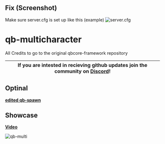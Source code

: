 ## Fix (Screenshot)
Make sure server.cfg is set up like this
(example)
![server.cfg](https://imgur.com/OxIK2Sp)




# qb-multicharacter
All Credits to go to the original qbcore-framework repository

| If you are intested in recieving github updates join the community on **[Discord](https://discord.gg/NVsaunpesE)**! |
|----|



## Optinal 
**[edited qb-spawn](https://github.com/dojwun/qb-spawn)**

## Showcase
**[Video](https://streamable.com/45b1j9)**

![qb-multi](https://i.imgur.com/gmNCQuF.png)

